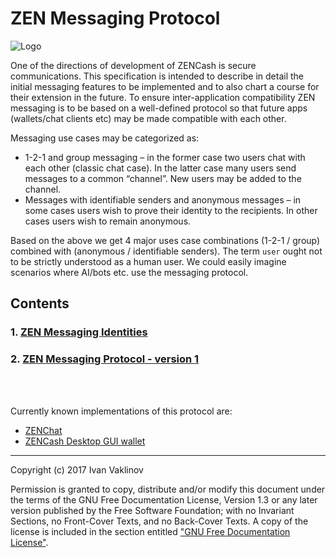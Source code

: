 # ZEN Messaging Protocol
![Logo](https://avatars0.githubusercontent.com/u/29291571?v=4&s=200 "Logo")

One of the directions of development of ZENCash is secure communications. This specification is intended to describe in detail the initial messaging features to be implemented and to also chart a course for their extension in the future. To ensure inter-application compatibility ZEN messaging is to be based on a well-defined protocol so that future apps (wallets/chat clients etc) may be made compatible with each other. 

Messaging use cases may be categorized as:
  * 1-2-1 and group messaging – in the former case two users chat with each other (classic chat case). In the latter case many users send messages to a common “channel”. New users may be added to the channel.
  * Messages with identifiable senders and anonymous messages – in some cases users wish to prove their identity to the recipients. In other cases users wish to remain anonymous.

Based on the above we get 4 major uses case combinations (1-2-1 / group) combined with (anonymous / identifiable senders). The term `user` ought not to be strictly understood as a human user. We could easily imagine scenarios where AI/bots etc. use the messaging protocol.

## Contents
### 1. [ZEN Messaging Identities](MsgIdentities.md)
### 2. [ZEN Messaging Protocol - version 1](Protocol_v1.md)

<br/>
<br/>

Currently known implementations of this protocol are:
  * [ZENChat](https://github.com/HorizenOfficial/zenchat)
  * [ZENCash Desktop GUI wallet](https://github.com/HorizenOfficial/zencash-swing-wallet-ui)

---

Copyright (c) 2017 Ivan Vaklinov

Permission is granted to copy, distribute and/or modify this document
under the terms of the GNU Free Documentation License, Version 1.3
or any later version published by the Free Software Foundation;
with no Invariant Sections, no Front-Cover Texts, and no Back-Cover Texts.
A copy of the license is included in the section entitled 
["GNU Free Documentation License"](LICENSE).
